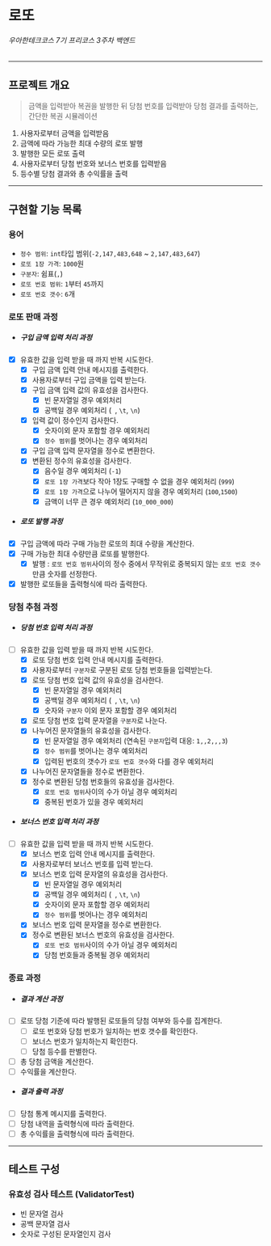 # 로또

###### 우아한테크코스 7기 프리코스 3주차 백엔드

---------------------------

## 프로젝트 개요

> 금액을 입력받아 복권을 발행한 뒤 당첨 번호를 입력받아 당첨 결과를 출력하는, 간단한 복권 시뮬레이션

1. 사용자로부터 금액을 입력받음
2. 금액에 따라 가능한 최대 수량의 로또 발행
3. 발행한 모든 로또 출력
4. 사용자로부터 당첨 번호와 보너스 번호를 입력받음
5. 등수별 당첨 결과와 총 수익률을 출력

---------------------------

## 구현할 기능 목록

### 용어

- `정수 범위`: `int`타입 범위(`-2,147,483,648` ~ `2,147,483,647`)
- `로또 1장 가격`: `1000`원
- `구분자`: 쉼표(`,`)
- `로또 번호 범위`: `1`부터 `45`까지
- `로또 번호 갯수`: `6`개

### 로또 판매 과정

- ##### 구입 금액 입력 처리 과정
- [x] 유효한 값을 입력 받을 때 까지 반복 시도한다.
  - [x] 구입 금액 입력 안내 메시지를 출력한다.
  - [x] 사용자로부터 구입 금액을 입력 받는다.
  - [x] 구입 금액 입력 값의 유효성을 검사한다.
      - [x] 빈 문자열일 경우 예외처리
      - [x] 공백일 경우 예외처리 (` `, `\t`, `\n`)
  - [x] 입력 값이 정수인지 검사한다.
      - [x] 숫자이외 문자 포함할 경우 예외처리
      - [x] `정수 범위`를 벗어나는 경우 예외처리
  - [x] 구입 금액 입력 문자열을 정수로 변환한다.
  - [x] 변환된 정수의 유효성을 검사한다.
      - [x] 음수일 경우 예외처리 (`-1`)
      - [x] `로또 1장 가격`보다 작아 1장도 구매할 수 없을 경우 예외처리 (`999`)
      - [x] `로또 1장 가격`으로 나누어 떨어지지 않을 경우 예외처리 (`100`,`1500`)
      - [x] 금액이 너무 큰 경우 예외처리 (`10_000_000`)
- ##### 로또 발행 과정
- [x] 구입 금액에 따라 구매 가능한 로또의 최대 수량을 계산한다.
- [x] 구매 가능한 최대 수량만큼 로또를 발행한다.
    - [x] 발행 : `로또 번호 범위`사이의 정수 중에서 무작위로 중복되지 않는 `로또 번호 갯수`만큼 숫자를 선정한다.
- [x] 발행한 로또들을 출력형식에 따라 출력한다.

### 당첨 추첨 과정

- ##### 당첨 번호 입력 처리 과정
- [ ] 유효한 값을 입력 받을 때 까지 반복 시도한다.
  - [x] 로또 당첨 번호 입력 안내 메시지를 출력한다.
  - [x] 사용자로부터 `구분자`로 구분된 로또 당첨 번호들을 입력받는다.
  - [x] 로또 당첨 번호 입력 값의 유효성을 검사한다.
      - [x] 빈 문자열일 경우 예외처리
      - [x] 공백일 경우 예외처리 (` `, `\t`, `\n`)
      - [x] 숫자와 `구분자` 이외 문자 포함할 경우 예외처리
  - [x] 로또 당첨 번호 입력 문자열을 `구분자`로 나눈다.
  - [x] 나누어진 문자열들의 유효성을 검사한다.
      - [x] 빈 문자열일 경우 예외처리 (연속된 `구분자`입력 대응: `1,,2,,,3`)
      - [x] `정수 범위`를 벗어나는 경우 예외처리
      - [x] 입력된 번호의 갯수가 `로또 번호 갯수`와 다를 경우 예외처리
  - [x] 나누어진 문자열들을 정수로 변환한다.
  - [x] 정수로 변환된 당첨 번호들의 유효성을 검사한다.
      - [x] `로또 번호 범위`사이의 수가 아닐 경우 예외처리
      - [x] 중복된 번호가 있을 경우 예외처리
- ##### 보너스 번호 입력 처리 과정
- [ ] 유효한 값을 입력 받을 때 까지 반복 시도한다.
  - [x] 보너스 번호 입력 안내 메시지를 출력한다.
  - [x] 사용자로부터 보너스 번호를 입력 받는다.
  - [x] 보너스 번호 입력 문자열의 유효성을 검사한다.
      - [x] 빈 문자열일 경우 예외처리
      - [x] 공백일 경우 예외처리 (` `, `\t`, `\n`)
      - [x] 숫자이외 문자 포함할 경우 예외처리
      - [x] `정수 범위`를 벗어나는 경우 예외처리
  - [x] 보너스 번호 입력 문자열을 정수로 변환한다.
  - [x] 정수로 변환된 보너스 번호의 유효성을 검사한다.
      - [x] `로또 번호 범위`사이의 수가 아닐 경우 예외처리
      - [x] 당첨 번호들과 중복될 경우 예외처리

### 종료 과정

- ##### 결과 계산 과정
- [ ] 로또 당첨 기준에 따라 발행된 로또들의 당첨 여부와 등수를 집계한다.
    - [ ] 로또 번호와 당첨 번호가 일치하는 번호 갯수를 확인한다.
    - [ ] 보너스 번호가 일치하는지 확인한다.
    - [ ] 당첨 등수를 판별한다.
- [ ] 총 당첨 금액을 계산한다.
- [ ] 수익률을 계산한다.
- ##### 결과 출력 과정
- [ ] 당첨 통계 메시지를 출력한다.
- [ ] 당첨 내역을 출력형식에 따라 출력한다.
- [ ] 총 수익률을 출력형식에 따라 출력한다.

---

## 테스트 구성

### 유효성 검사 테스트 (ValidatorTest)

- 빈 문자열 검사
- 공백 문자열 검사
- 숫자로 구성된 문자열인지 검사

